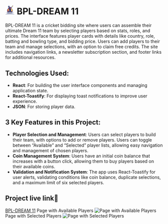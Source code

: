 # <img width="30px" src="src/assets/logo.png"/> BPL-DREAM 11
BPL-DREAM 11 is a cricket bidding site where users can assemble their ultimate Dream 11 team by selecting players based on stats, roles, and prices. The interface features player cards with details like country, role, batting and bowling type, and bidding price. Users can add players to their team and manage selections, with an option to claim free credits. The site includes navigation links, a newsletter subscription section, and footer links for additional resources.

## Technologies Used:

-   **React**: For building the user interface components and managing application state.
-   **React-Toastify**: For displaying toast notifications to improve user experience.
-   **JSON**: For storing player data.

## 3 Key Features in this Project:

-   **Player Selection and Management**: Users can select players to build their team, with options to add or remove players. Users can toggle between “Available” and “Selected” player lists, allowing easy navigation and management of chosen players.
-   **Coin Management System**: Users have an initial coin balance that increases with a button click, allowing them to buy players based on their available coins.
-   **Validation and Notification System**: The app uses React-Toastify for user alerts, validating conditions like coin balance, duplicate selections, and a maximum limit of six selected players.

## Project live link🔗
[BPL-DREAM 11](https://assignment-07-sdx86.netlify.app/)
Page with Available Players
![Page with Available Players](https://images2.imgbox.com/49/5d/Focuk8Dz_o.jpeg)
Page with Selected Players
![Page with Selected Players](https://images2.imgbox.com/76/c9/MNxW6Hyu_o.jpeg)

